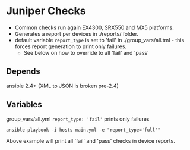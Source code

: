 # Juniper Checks
* Common checks run again EX4300, SRX550 and MX5 platforms.
* Generates a report per devices in ./reports/ folder.
* default variable `report_type` is set to 'fail' in ./group_vars/all.tml - this forces report generation to print only failures.
  * See below on how to override to all 'fail' and 'pass'

## Depends
ansible 2.4+ (XML to JSON is broken pre-2.4)

## Variables
group_vars/all.yml `report_type: 'fail'` prints only failures

```ansible-playbook -i hosts main.yml -e "report_type='full'"```

Above example will print all 'fail' and 'pass' checks in device reports.
